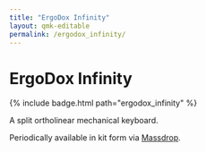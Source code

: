 ```yaml
---
title: "ErgoDox Infinity"
layout: qmk-editable
permalink: /ergodox_infinity/
---
```


# ErgoDox Infinity

{% include badge.html path="ergodox_infinity" %}

A split ortholinear mechanical keyboard.

Periodically available in kit form via [Massdrop](https://www.massdrop.com/buy/infinity-ergodox). 
